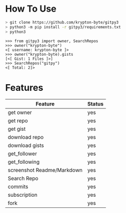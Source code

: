 # How To Use
```bash
> git clone https://github.com/krypton-byte/gitpy3
> python3 -m pip install -r gitpy3/requirements.txt
> python3
```
```python3
>>> from gitpy3 import owner, SearchRepos
>>> owner("krypton-byte")
<[ username: krypton-byte ]>
>>> owner("krypton-byte).gists
[<[ Gist: 1 Files ]>]
>>> SearchRepos("gitpy")
<[ Total: 2]>
```
# Features

|Feature  |Status
|---------|----
|get owner | yes
|get repo | yes
|get gist |yes
|download repo|yes
|download gists|yes
|get_follower|yes
|get_following|yes
|screenshot Readme/Markdown|yes
|Search Repo|yes
|commits|yes
|subscription|yes
|fork |yes
